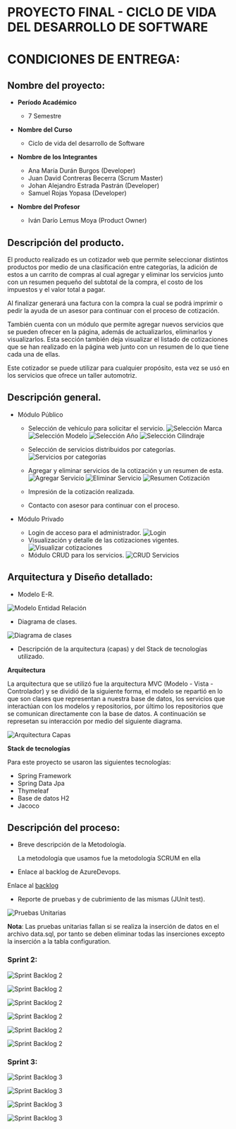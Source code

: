 # PROYECTO FINAL - CICLO DE VIDA DEL DESARROLLO DE SOFTWARE

# CONDICIONES DE ENTREGA:
## Nombre del proyecto: 

- **Período Académico**
  - 7 Semestre


- **Nombre del Curso**
  - Ciclo de vida del desarrollo de Software


- **Nombre de los Integrantes**
  - Ana María Durán Burgos (Developer)
  - Juan David Contreras Becerra (Scrum Master)
  - Johan Alejandro Estrada Pastrán (Developer)
  - Samuel Rojas Yopasa (Developer)


- **Nombre del Profesor**
  - Iván Darío Lemus Moya (Product Owner)


## Descripción del producto.

El producto realizado es un cotizador web que permite seleccionar distintos productos por medio de una clasificación entre categorías,
la adición de estos a un carrito de compras al cual agregar y eliminar los servicios junto con un resumen pequeño del subtotal de la
compra, el costo de los impuestos y el valor total a pagar.

Al finalizar generará una factura con la compra la cual se podrá imprimir o pedir la ayuda de un asesor para continuar con el proceso de
cotización.

También cuenta con un módulo que permite agregar nuevos servicios que se pueden ofrecer en la página, además de actualizarlos, eliminarlos
y visualizarlos. Esta sección también deja visualizar el listado de cotizaciones que se han realizado en la página web junto con un resumen
de lo que tiene cada una de ellas.

Este cotizador se puede utilizar para cualquier propósito, esta vez se usó en los servicios que ofrece un taller automotriz.

## Descripción general.

- Módulo Público
  - Selección de vehículo para solicitar el servicio.
![Selección Marca](src/main/resources/static/images/readme/webpage/brands.png)
![Selección Modelo](src/main/resources/static/images/readme/webpage/models.png)
![Selección Año](src/main/resources/static/images/readme/webpage/years.png)
![Selección Cilindraje](src/main/resources/static/images/readme/webpage/cylinders.png)
  - Selección de servicios distribuidos por categorías.
![Servicios por categorías](src/main/resources/static/images/readme/webpage/servicesCategories.png)
  - Agregar y eliminar servicios de la cotización y un resumen de esta.
![Agregar Servicio](src/main/resources/static/images/readme/webpage/addService.png)
![Eliminar Servicio](src/main/resources/static/images/readme/webpage/deleteService.png)
![Resumen Cotización](src/main/resources/static/images/readme/webpage/quotation.png)
  - Impresión de la cotización realizada.

  - Contacto con asesor para continuar con el proceso.

- Módulo Privado
  - Login de acceso para el administrador.
![Login](src/main/resources/static/images/readme/webpage/login.png)
  - Visualización y detalle de las cotizaciones vigentes.
![Visualizar cotizaciones](src/main/resources/static/images/readme/webpage/.png)
  - Módulo CRUD para los servicios.
![CRUD Servicios](src/main/resources/static/images/readme/webpage/.png)

## Arquitectura y Diseño detallado:
 - Modelo E-R.

![Modelo Entidad Relación](src/main/resources/static/images/readme/model/ERModelo.png)

 - Diagrama de clases.

![Diagrama de clases](src/main/resources/static/images/readme/model/diagramaClases.png)

 - Descripción de la arquitectura (capas) y del Stack de tecnologías utilizado.


**Arquitectura**

La arquitectura que se utilizó fue la arquitectura MVC (Modelo - Vista - Controlador) y se dividió de la siguiente 
forma, el modelo se repartió en lo que son clases que representan a nuestra base de datos, los servicios que
interactúan con los modelos y repositorios, por último los repositorios que se comunican directamente con la base
de datos. A continuación se represetan su interacción por medio del siguiente diagrama.

![Arquitectura Capas](src/main/resources/static/images/readme/model/arquitectura.png)


**Stack de tecnologías**

Para este proyecto se usaron las siguientes tecnologías:
 - Spring Framework
 - Spring Data Jpa
 - Thymeleaf
 - Base de datos H2
 - Jacoco

## Descripción del proceso:
 - Breve descripción de la Metodología.

    La metodología que usamos fue la metodología SCRUM en ella 

 - Enlace al backlog de AzureDevops.


Enlace al [backlog](https://dev.azure.com/ivanlemus0422/cvds-2024-I-agile-dev/_backlogs/backlog/cvds-2024-I-agile-dev%20Team/Issues)


 - Reporte de pruebas y de cubrimiento de las mismas (JUnit test).

![Pruebas Unitarias](src/main/resources/static/images/readme/model/unitTests.png)

**Nota**: Las pruebas unitarias fallan si se realiza la inserción de datos en el archivo data.sql, por tanto 
se deben eliminar todas las inserciones excepto la inserción a la tabla configuration.
 
### Sprint 2:

![Sprint Backlog 2](src/main/resources/static/images/readme/sprint2/Sprint2I1.png)

![Sprint Backlog 2](src/main/resources/static/images/readme/sprint2/Sprint2I2.png)

![Sprint Backlog 2](src/main/resources/static/images/readme/sprint2/Sprint2I3.png)

![Sprint Backlog 2](src/main/resources/static/images/readme/sprint2/Sprint2I4.png)

![Sprint Backlog 2](src/main/resources/static/images/readme/sprint2/Sprint2I5.png)

![Sprint Backlog 2](src/main/resources/static/images/readme/sprint2/Sprint2I6.png)

### Sprint 3:

![Sprint Backlog 3](src/main/resources/static/images/readme/sprint3/Sprint3I1.png)

![Sprint Backlog 3](src/main/resources/static/images/readme/sprint3/Sprint3I2.png)

![Sprint Backlog 3](src/main/resources/static/images/readme/sprint3/Sprint3I3.png)

![Sprint Backlog 3](src/main/resources/static/images/readme/sprint3/Sprint3I4.png)